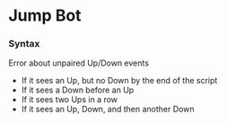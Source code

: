 # Jump Bot

### Syntax

Error about unpaired Up/Down events

- If it sees an Up, but no Down by the end of the script
- If it sees a Down before an Up
- If it sees two Ups in a row
- If it sees an Up, Down, and then another Down